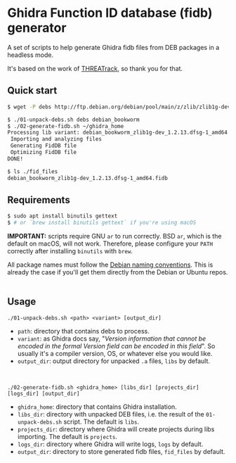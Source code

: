 
# Ghidra Function ID database (fidb) generator

A set of scripts to help generate Ghidra fidb files from DEB packages in a headless mode.

It's based on the work of [THREATrack](https://github.com/threatrack/ghidra-fidb-repo), so thank you for that.

## Quick start

```bash
$ wget -P debs http://ftp.debian.org/debian/pool/main/z/zlib/zlib1g-dev_1.2.13.dfsg-1_amd64.deb

$ ./01-unpack-debs.sh debs debian_bookworm
$ ./02-generate-fidb.sh ~/ghidra_home
Processing lib variant: debian_bookworm_zlib1g-dev_1.2.13.dfsg-1_amd64
 Importing and analyzing files
 Generating FidDB file
 Optimizing FidDB file
DONE!

$ ls ./fid_files
debian_bookworm_zlib1g-dev_1.2.13.dfsg-1_amd64.fidb
```

## Requirements

```bash
$ sudo apt install binutils gettext
$ # or `brew install binutils gettext` if you're using macOS
```
 **IMPORTANT:** scripts require GNU `ar` to run correctly. BSD `ar`, which is the default on macOS, will not work. Therefore, please configure your `PATH` correctly after installing `binutils` with `brew`.

All package names must follow the [Debian naming conventions](https://www.debian.org/doc/manuals/debian-faq/pkg-basics.en.html#pkgname). This is already the case if you'll get them directly from the Debian or Ubuntu repos.
​
## Usage

```
./01-unpack-debs.sh <path> <variant> [output_dir]
```

- `path`: directory that contains debs to process.
- `variant`: as Ghidra docs say, "*Version information that cannot be encoded in the formal _Version_ field can be encoded in this field*". So usually it's a compiler version, OS, or whatever else you would like.
- `output_dir`: output directory for unpacked `.a` files, `libs` by default.

<br/>

```
./02-generate-fidb.sh <ghidra_home> [libs_dir] [projects_dir] [logs_dir] [output_dir]
```

- `ghidra_home`: directory that contains Ghidra installation.
- `libs_dir`: directory with unpacked DEB files, i.e. the result of the `01-unpack-debs.sh` script. The default is `libs`.
- `projects_dir`: directory where Ghidra will create projects during libs importing. The default is `projects`.
- `logs_dir`: directory where Ghidra will write logs, `logs` by default.
- `output_dir`: directory to store generated fidb files, `fid_files` by default.

